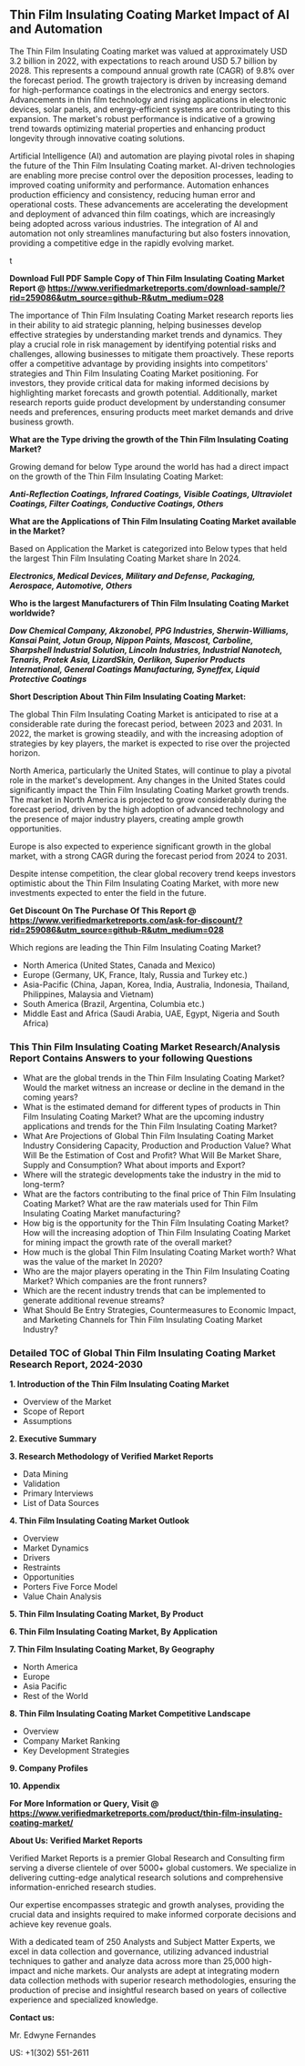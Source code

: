 <h2>Thin Film Insulating Coating Market Impact of AI and Automation</h2><p>The Thin Film Insulating Coating market was valued at approximately USD 3.2 billion in 2022, with expectations to reach around USD 5.7 billion by 2028. This represents a compound annual growth rate (CAGR) of 9.8% over the forecast period. The growth trajectory is driven by increasing demand for high-performance coatings in the electronics and energy sectors. Advancements in thin film technology and rising applications in electronic devices, solar panels, and energy-efficient systems are contributing to this expansion. The market's robust performance is indicative of a growing trend towards optimizing material properties and enhancing product longevity through innovative coating solutions.</p><p>Artificial Intelligence (AI) and automation are playing pivotal roles in shaping the future of the Thin Film Insulating Coating market. AI-driven technologies are enabling more precise control over the deposition processes, leading to improved coating uniformity and performance. Automation enhances production efficiency and consistency, reducing human error and operational costs. These advancements are accelerating the development and deployment of advanced thin film coatings, which are increasingly being adopted across various industries. The integration of AI and automation not only streamlines manufacturing but also fosters innovation, providing a competitive edge in the rapidly evolving market.</p>t</p><p id="" class=""><strong>Download Full PDF Sample Copy of Thin Film Insulating Coating Market Report @ <a href="https://www.verifiedmarketreports.com/download-sample/?rid=259086&utm_source=github-R&utm_medium=028" target="_blank">https://www.verifiedmarketreports.com/download-sample/?rid=259086&utm_source=github-R&utm_medium=028</a></strong></p><p>The importance of&nbsp;Thin Film Insulating Coating Market research reports lies in their ability to aid strategic planning, helping businesses develop effective strategies by understanding market trends and dynamics. They play a crucial role in risk management by identifying potential risks and challenges, allowing businesses to mitigate them proactively. These reports offer a competitive advantage by providing insights into competitors' strategies and Thin Film Insulating Coating Market positioning. For investors, they provide critical data for making informed decisions by highlighting market forecasts and growth potential. Additionally, market research reports guide product development by understanding consumer needs and preferences, ensuring products meet market demands and drive business growth.</p><p><strong>What are the&nbsp;Type driving the growth of the Thin Film Insulating Coating Market?</strong></p><p id="" class="">Growing demand for below Type around the world has had a direct impact on the growth of the Thin Film Insulating Coating Market:</p><em><strong>Anti-Reflection Coatings, Infrared Coatings, Visible Coatings, Ultraviolet Coatings, Filter Coatings, Conductive Coatings, Others</strong></em></p><strong>What are the&nbsp;Applications&nbsp;of Thin Film Insulating Coating Market available in the Market?</strong></p><p id="" class="">Based on Application the Market is categorized into Below types that held the largest Thin Film Insulating Coating Market share In 2024.</p><em><strong>Electronics, Medical Devices, Military and Defense, Packaging, Aerospace, Automotive, Others</strong></em></p><strong>Who is the largest Manufacturers of Thin Film Insulating Coating Market worldwide?</strong></p><p><em><strong>Dow Chemical Company, Akzonobel, PPG Industries, Sherwin-Williams, Kansai Paint, Jotun Group, Nippon Paints, Mascost, Carboline, Sharpshell Industrial Solution, Lincoln Industries, Industrial Nanotech, Tenaris, Protek Asia, LizardSkin, Oerlikon, Superior Products International, General Coatings Manufacturing, Syneffex, Liquid Protective Coatings</strong></em></p><p id="" class=""><strong>Short Description About Thin Film Insulating Coating Market:</strong></p><p>The global Thin Film Insulating Coating Market is anticipated to rise at a considerable rate during the forecast period, between 2023 and 2031. In 2022, the market is growing steadily, and with the increasing adoption of strategies by key players, the market is expected to rise over the projected horizon.</p><p>North America, particularly the United States, will continue to play a pivotal role in the market's development. Any changes in the United States could significantly impact the Thin Film Insulating Coating Market growth trends. The market in North America is projected to grow considerably during the forecast period, driven by the high adoption of advanced technology and the presence of major industry players, creating ample growth opportunities.</p><p>Europe is also expected to experience significant growth in the global market, with a strong CAGR during the forecast period from 2024 to 2031.</p><p>Despite intense competition, the clear global recovery trend keeps investors optimistic about the Thin Film Insulating Coating Market, with more new investments expected to enter the field in the future.</p><p id="" class=""><strong>Get Discount On The Purchase Of This Report @ <a href="https://www.verifiedmarketreports.com/ask-for-discount/?rid=259086&utm_source=github-R&utm_medium=028" target="_blank">https://www.verifiedmarketreports.com/ask-for-discount/?rid=259086&utm_source=github-R&utm_medium=028</a></strong></p>Which regions are leading the Thin Film Insulating Coating Market?</p><ul><li>North America (United States, Canada and Mexico)</li><li>Europe (Germany, UK, France, Italy, Russia and Turkey etc.)</li><li>Asia-Pacific (China, Japan, Korea, India, Australia, Indonesia, Thailand, Philippines, Malaysia and Vietnam)</li><li>South America (Brazil, Argentina, Columbia etc.)</li><li>Middle East and Africa (Saudi Arabia, UAE, Egypt, Nigeria and South Africa)</li></ul><h3 id="" class="">This Thin Film Insulating Coating Market Research/Analysis Report Contains Answers to your following Questions</h3><ul><li>What are the global trends in the Thin Film Insulating Coating Market? Would the market witness an increase or decline in the demand in the coming years?</li><li>What is the estimated demand for different types of products in Thin Film Insulating Coating Market? What are the upcoming industry applications and trends for the Thin Film Insulating Coating Market?</li><li>What Are Projections of Global Thin Film Insulating Coating Market Industry Considering Capacity, Production and Production Value? What Will Be the Estimation of Cost and Profit? What Will Be Market Share, Supply and Consumption? What about imports and Export?</li><li>Where will the strategic developments take the industry in the mid to long-term?</li><li>What are the factors contributing to the final price of Thin Film Insulating Coating Market? What are the raw materials used for Thin Film Insulating Coating Market manufacturing?</li><li>How big is the opportunity for the Thin Film Insulating Coating Market? How will the increasing adoption of Thin Film Insulating Coating Market for mining impact the growth rate of the overall market?</li><li>How much is the global Thin Film Insulating Coating Market worth? What was the value of the market In 2020?</li><li>Who are the major players operating in the Thin Film Insulating Coating Market? Which companies are the front runners?</li><li>Which are the recent industry trends that can be implemented to generate additional revenue streams?</li><li>What Should Be Entry Strategies, Countermeasures to Economic Impact, and Marketing Channels for Thin Film Insulating Coating Market Industry?</li></ul><h3 id="" class="">Detailed TOC of Global Thin Film Insulating Coating Market Research Report, 2024-2030</h3><p id="" class=""><strong>1. Introduction of the Thin Film Insulating Coating Market</strong></p><ul><li>Overview of the Market</li><li>Scope of Report</li><li>Assumptions</li></ul><p id="" class=""><strong>2. Executive Summary</strong></p><p id="" class=""><strong>3. Research Methodology of Verified Market Reports</strong></p><ul><li>Data Mining</li><li>Validation</li><li>Primary Interviews</li><li>List of Data Sources</li></ul><p id="" class=""><strong>4. Thin Film Insulating Coating Market Outlook</strong></p><ul><li>Overview</li><li>Market Dynamics</li><li>Drivers</li><li>Restraints</li><li>Opportunities</li><li>Porters Five Force Model</li><li>Value Chain Analysis</li></ul><p id="" class=""><strong>5. Thin Film Insulating Coating Market, By Product</strong></p><p id="" class=""><strong>6. Thin Film Insulating Coating Market, By Application</strong></p><p id="" class=""><strong>7. Thin Film Insulating Coating Market, By Geography</strong></p><ul><li>North America</li><li>Europe</li><li>Asia Pacific</li><li>Rest of the World</li></ul><p id="" class=""><strong>8. Thin Film Insulating Coating Market Competitive Landscape</strong></p><ul><li>Overview</li><li>Company Market Ranking</li><li>Key Development Strategies</li></ul><p id="" class=""><strong>9. Company Profiles</strong></p><p id="" class=""><strong>10. Appendix</strong></p><p id="" class=""><strong>For More Information or Query, Visit @ <a href="https://www.verifiedmarketreports.com/product/thin-film-insulating-coating-market/" target="_blank">https://www.verifiedmarketreports.com/product/thin-film-insulating-coating-market/</a></strong></p><p id="" class=""><strong>About Us: Verified Market Reports</strong></p><p id="" class="">Verified Market Reports is a premier Global Research and Consulting firm serving a diverse clientele of over 5000+ global customers. We specialize in delivering cutting-edge analytical research solutions and comprehensive information-enriched research studies.</p><p id="" class="">Our expertise encompasses strategic and growth analyses, providing the crucial data and insights required to make informed corporate decisions and achieve key revenue goals.</p><p id="" class="">With a dedicated team of 250 Analysts and Subject Matter Experts, we excel in data collection and governance, utilizing advanced industrial techniques to gather and analyze data across more than 25,000 high-impact and niche markets. Our analysts are adept at integrating modern data collection methods with superior research methodologies, ensuring the production of precise and insightful research based on years of collective experience and specialized knowledge.</p><p id="" class=""><strong>Contact us:</strong></p><p id="" class="">Mr. Edwyne Fernandes</p><p id="" class="">US: +1(302) 551-2611</p>
